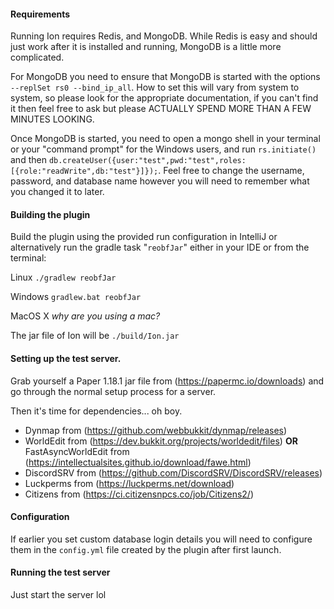 #### Requirements
Running Ion requires Redis, and MongoDB. While Redis is easy and should just work after it is installed and running, MongoDB is a little more complicated.

For MongoDB you need to ensure that MongoDB is started with the options `--replSet rs0 --bind_ip_all`. How to set this will vary from system to system, so please look for the appropriate documentation, if you can't find it then feel free to ask but please ACTUALLY SPEND MORE THAN A FEW MINUTES LOOKING.

Once MongoDB is started, you need to open a mongo shell in your terminal or your "command prompt" for the Windows users, and run `rs.initiate()` and then `db.createUser({user:"test",pwd:"test",roles:[{role:"readWrite",db:"test"}]});`. Feel free to change the username, password, and database name however you will need to remember what you changed it to later.

#### Building the plugin
Build the plugin using the provided run configuration in IntelliJ or alternatively run the gradle task "`reobfJar`" either in your IDE or from the terminal:

Linux `./gradlew reobfJar`

Windows `gradlew.bat reobfJar`

MacOS X *why are you using a mac?*

The jar file of Ion will be `./build/Ion.jar`

#### Setting up the test server.
Grab yourself a Paper 1.18.1 jar file from (https://papermc.io/downloads) and go through the normal setup process for a server.

Then it's time for dependencies... oh boy.

- Dynmap from (https://github.com/webbukkit/dynmap/releases)
- WorldEdit from (https://dev.bukkit.org/projects/worldedit/files) **OR** FastAsyncWorldEdit from (https://intellectualsites.github.io/download/fawe.html)
- DiscordSRV from (https://github.com/DiscordSRV/DiscordSRV/releases)
- Luckperms from (https://luckperms.net/download)
- Citizens from (https://ci.citizensnpcs.co/job/Citizens2/)

#### Configuration
If earlier you set custom database login details you will need to configure them in the `config.yml` file created by the plugin after first launch.

#### Running the test server
Just start the server lol